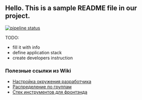 ## Hello. This is a sample README file in our project.

[![pipeline status](https://gitlab.informatics.ru/smirnov/morris_butler/badges/develop/pipeline.svg)](https://gitlab.informatics.ru/smirnov/morris_butler/commits/develop)

TODO: 
* fill it with info
* define application stack
* create developers instruction

### Полезные ссылки из Wiki
- [Настройка окружения разработчика](Настройка-окружения-разработчика)
- [Распределение по группам](Распределение-по-группам)
- [Стек инструментов для фронтэнда](Стек-инструментов-для-фронтэнда)
